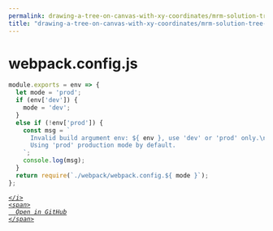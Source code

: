 ```yaml
---
permalink: drawing-a-tree-on-canvas-with-xy-coordinates/mrm-solution-tree---ep/webpack.config.js.html
title: "drawing-a-tree-on-canvas-with-xy-coordinates/mrm-solution-tree---ep/webpack.config.js"
---
```


# webpack.config.js
```javascript
module.exports = env => {
  let mode = 'prod';
  if (env['dev']) {
    mode = 'dev';
  }
  else if (!env['prod']) {
    const msg = `
      Invalid build argument env: ${ env }, use 'dev' or 'prod' only.\n
      Using 'prod' production mode by default.
    `;
    console.log(msg);
  }
  return require(`./webpack/webpack.config.${ mode }`);
};

```
<div class="social open-gh-btn my-4">
  <a class="btn btn-github" href="https://github.com/mathsoftware/engineer/tree/main/representation/repsymo/2dp/mrm/feat/drawing-a-tree-on-canvas-with-xy-coordinates/mrm-solution-tree---ep/webpack.config.js" target="_blank">
    <i class="fab fa-github">
      
    </i>
    <span>
      Open in GitHub
    </span>
  </a>
</div>